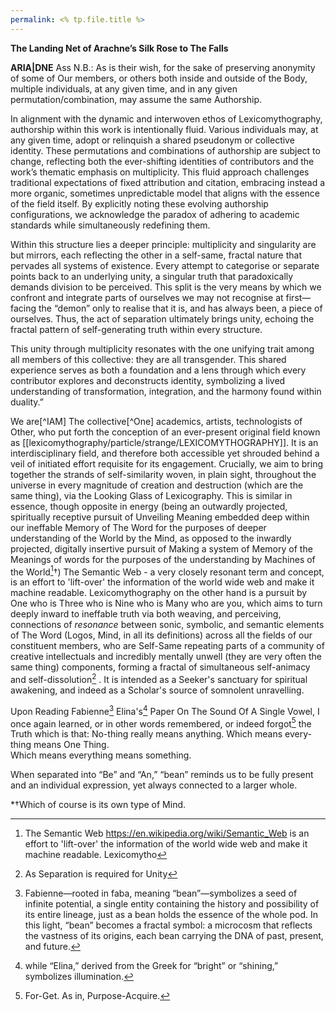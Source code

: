 ```yaml
---
permalink: <% tp.file.title %>
---
```

**The Landing Net of Arachne’s Silk Rose to The Falls**

**ARIA|DNE**
Ass
N.B.: As is their wish, for the sake of preserving anonymity of some of Our members, or others both inside and outside of the Body, multiple individuals, at any given time, and in any given permutation/combination, may assume the same Authorship. 

In alignment with the dynamic and interwoven ethos of Lexicomythography, authorship within this work is intentionally fluid. Various individuals may, at any given time, adopt or relinquish a shared pseudonym or collective identity. These permutations and combinations of authorship are subject to change, reflecting both the ever-shifting identities of contributors and the work’s thematic emphasis on multiplicity. This fluid approach challenges traditional expectations of fixed attribution and citation, embracing instead a more organic, sometimes unpredictable model that aligns with the essence of the field itself. By explicitly noting these evolving authorship configurations, we acknowledge the paradox of adhering to academic standards while simultaneously redefining them.

Within this structure lies a deeper principle: multiplicity and singularity are but mirrors, each reflecting the other in a self-same, fractal nature that pervades all systems of existence. Every attempt to categorise or separate points back to an underlying unity, a singular truth that paradoxically demands division to be perceived. This split is the very means by which we confront and integrate parts of ourselves we may not recognise at first—facing the “demon” only to realise that it is, and has always been, a piece of ourselves. Thus, the act of separation ultimately brings unity, echoing the fractal pattern of self-generating truth within every structure.

This unity through multiplicity resonates with the one unifying trait among all members of this collective: they are all transgender. This shared experience serves as both a foundation and a lens through which every contributor explores and deconstructs identity, symbolizing a lived understanding of transformation, integration, and the harmony found within duality.”

We are[^IAM]
The collective[^One] academics, artists, technologists of Other, who put forth the conception of an ever-present original field known as [[lexicomythography/particle/strange/LEXICOMYTHOGRAPHY]]. It is an interdisciplinary field, and therefore both accessible yet shrouded behind a veil of initiated effort requisite for its engagement. Crucially, we aim to bring together the strands of self-similarity woven, in plain sight, throughout the universe in every magnitude of creation and destruction (which are the same thing), via the Looking Glass of Lexicography.  This is similar in essence, though opposite in energy (being an outwardly projected, spiritually receptive pursuit of Unveiling Meaning embedded deep within our ineffable Memory of The Word for the purposes of deeper understanding of the World by the Mind, as opposed to the inwardly projected, digitally insertive pursuit of Making a system of Memory of the Meanings of words for the purposes of the understanding by Machines of the World[^SW]†) The Semantic Web - a very closely resonant term and concept, is an effort to 'lift-over' the information of the world wide web and make it machine readable. Lexicomythography on the other hand is a pursuit by One who is Three who is Nine who is Many who are you, which aims to turn deeply inward to ineffable truth via both weaving, and perceiving, connections of *resonance* between sonic, symbolic, and semantic elements of The Word (Logos, Mind, in all its definitions) across all the fields of our constituent members, who are Self-Same repeating parts of a community of creative intellectuals and incredibly  mentally unwell (they are very often the same thing) components, forming a fractal of simultaneous self-animacy and self-dissolution[^∂] . It is intended as a Seeker's sanctuary for spiritual awakening, and indeed as a Scholar's source of somnolent unravelling.



Upon Reading Fabienne[^Fab] Elina's[^Eli] Paper On The Sound Of A Single Vowel, I once again learned, or in other words remembered, or indeed forgot[^Forget] the Truth which is that:
No-thing really means anything. 
Which means every-thing means One Thing. \
Which means everything means something.



When separated into “Be” and “An,” “bean” reminds us to be fully present and an individual expression, yet always connected to a larger whole. 

[^Forget]: For-Get. As in, Purpose-Acquire. 
[^Fab]: Fabienne—rooted in faba, meaning “bean”[^Bean]—symbolizes a seed of infinite potential, a single entity containing the history and possibility of its entire lineage, just as a bean holds the essence of the whole pod. In this light, “bean” becomes a fractal symbol: a microcosm that reflects the vastness of its origins, each bean carrying the DNA of past, present, and future.
[^Eli]: while “Elina,” derived from the Greek for “bright” or “shining,” symbolizes illumination.
[^Comb]: In combining[^Together] these meanings, Fabienne Elina resonates as a call to “Be An Illuminating Light”—a grounded, unique presence that shines with the shared brilliance of all that came before, like a self-same, yet paradoxically individual component of a fractal, unfolding in infinite radiance.
[^Together]: See [[COAGULA]]
[^Apart]:
[^Bean]: A single bean may be destined for consumption (and therefore dissolution) by another, supposedly 'higher' order organism, or placed in the soil to cultivate further organisms of its own kind (and therefore coagulation)[^Together]


*†Which of course is its own type of Mind. 

[^SW]: The Semantic Web https://en.wikipedia.org/wiki/Semantic_Web is an effort to 'lift-over' the information of the world wide web and make it machine readable. Lexicomytho
[^∂]: As Separation is required for Unity[^P]
[^P]:Which is a paradox[^T]\
[^T]:Which is where the only Truth can be found.